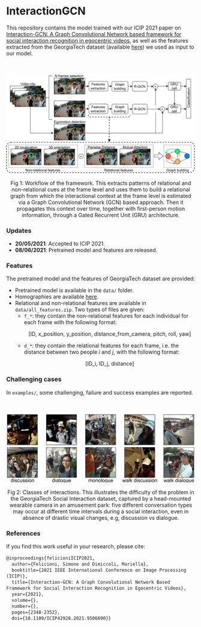 # InteractionGCN

This repository contains the model trained with our ICIP 2021 paper on [Interaction-GCN: A Graph Convolutional Network based framework for social interaction recognition in egocentric videos](https://arxiv.org/abs/2104.14007), as well as the features extracted from the GeorgiaTech dataset (available [here](http://cbs.ic.gatech.edu/egocentric/datasets.htm)) we used as input to our model. 

<br />
<p align="center">
  <img src="workflow.png" width="600"/>
</p>
<p align="center">
  Fig 1: Workflow of the framework. This extracts patterns of relational and non-relational cues at the frame level and uses them to build a relational graph from which the interactional context at the frame level is estimated via a Graph Convolutional Network (GCN) based approach. Then it propagates this context over time, together with first-person motion information, through a Gated Recurrent Unit (GRU) architecture.
</p>

### Updates
- **20/05/2021**: Accepted to ICIP 2021.
- **08/06/2021**: Pretrained model and features are released.

### Features

The pretrained model and the features of GeorgiaTech dataset are provided:
- Pretrained model is available in the `data/` folder.
- Homographies are available [here](https://drive.google.com/file/d/1KJlx1XYzBza4xOR06-OxdP9g2hZkbux3/view?usp=sharing).
- Relational and non-relational features are available in `data/all_features.zip`. Two types of files are given:
  - `f_*`: they contain the non-relational features for each individual for each frame with the following format: <p align="center">[ID, x_position, y_position, distance_from_camera, pitch, roll, yaw]</p>
  - `d_*`: they contain the relational features for each frame, i.e. the distance between two people _i_ and _j_, with the following format: <p align="center">[ID_i, ID_j, distance]</p>

### Challenging cases
In `examples/`, some challenging, failure and success examples are reported.

<br />

<p align="center">
  <img src="classes.png" width="600"/>
</p>
<p align="center">
  Fig 2: Classes of interactions. This illustrates the difficulty of the problem in the GeorgiaTech Social Interaction dataset, captured by a head-mounted wearable camera in an amusement park: five different conversation types may occur at different time intervals during a social interaction, even in absence of drastic visual changes, e.g, discussion vs dialogue.
</p>

### References
 If you find this work useful in your research, please cite:

```
@inproceedings{felicioniICIP2021,
  author={Felicioni, Simone and Dimiccoli, Mariella},
  booktitle={2021 IEEE International Conference on Image Processing (ICIP)}, 
  title={Interaction-GCN: A Graph Convolutional Network Based Framework for Social Interaction Recognition in Egocentric Videos}, 
  year={2021},
  volume={},
  number={},
  pages={2348-2352},
  doi={10.1109/ICIP42928.2021.9506690}}
```
